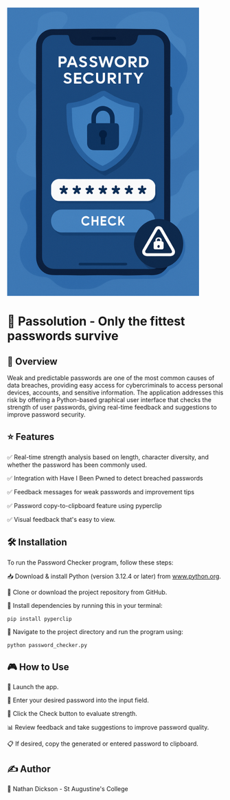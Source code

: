 ![image alt](https://github.com/nanthony2142/Password/blob/614c6d14e971ca4bd1f8abc20be0ec710efa617b/logo2.png)
# 🔐 Passolution - Only the fittest passwords survive


## 📖 Overview

Weak and predictable passwords are one of the most common causes of data breaches, providing easy access for cybercriminals to access personal devices, accounts, and sensitive information. The application addresses this risk by offering a Python-based graphical user interface that checks the strength of user passwords, giving real-time feedback and suggestions to improve password security.

## ⭐ Features
✅ Real-time strength analysis based on length, character diversity, and whether the password has been commonly used.

✅ Integration with Have I Been Pwned to detect breached passwords

✅ Feedback messages for weak passwords and improvement tips

✅ Password copy-to-clipboard feature using pyperclip

✅ Visual feedback that's easy to view.

## 🛠️ Installation
To run the Password Checker program, follow these steps:

📥 Download & install Python (version 3.12.4 or later) from www.python.org.

🔽 Clone or download the project repository from GitHub.

💾 Install dependencies by running this in your terminal:


    pip install pyperclip 

📂 Navigate to the project directory and run the program using:

    python password_checker.py

## 🎮 How to Use
🚀 Launch the app.

🔐 Enter your desired password into the input field.

🔎 Click the Check button to evaluate strength.

📊 Review feedback and take suggestions to improve password quality.

📋 If desired, copy the generated or entered password to clipboard.


## ✍️ Author
👤 Nathan Dickson - St Augustine's College
